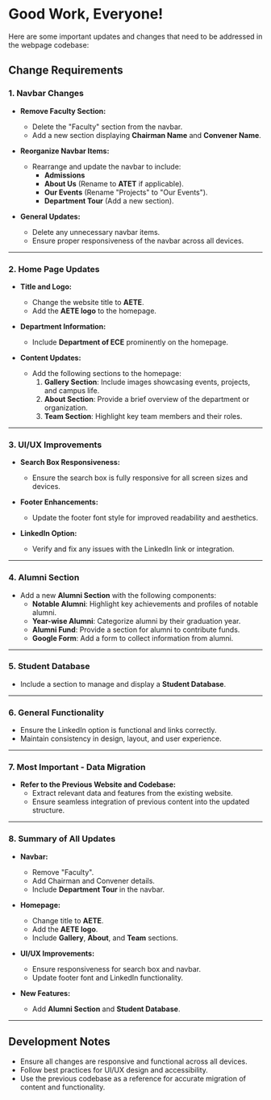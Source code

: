 
# Good Work, Everyone!

Here are some important updates and changes that need to be addressed in the webpage codebase:

## **Change Requirements**

### **1. Navbar Changes**
- **Remove Faculty Section:**
  - Delete the "Faculty" section from the navbar.
  - Add a new section displaying **Chairman Name** and **Convener Name**.

- **Reorganize Navbar Items:**
  - Rearrange and update the navbar to include:
    - **Admissions**
    - **About Us** (Rename to **ATET** if applicable).
    - **Our Events** (Rename "Projects" to "Our Events").
    - **Department Tour** (Add a new section).

- **General Updates:**
  - Delete any unnecessary navbar items.
  - Ensure proper responsiveness of the navbar across all devices.

---

### **2. Home Page Updates**
- **Title and Logo:**
  - Change the website title to **AETE**.
  - Add the **AETE logo** to the homepage.

- **Department Information:**
  - Include **Department of ECE** prominently on the homepage.

- **Content Updates:**
  - Add the following sections to the homepage:
    1. **Gallery Section**: Include images showcasing events, projects, and campus life.
    2. **About Section**: Provide a brief overview of the department or organization.
    3. **Team Section**: Highlight key team members and their roles.

---

### **3. UI/UX Improvements**
- **Search Box Responsiveness:**
  - Ensure the search box is fully responsive for all screen sizes and devices.

- **Footer Enhancements:**
  - Update the footer font style for improved readability and aesthetics.

- **LinkedIn Option:**
  - Verify and fix any issues with the LinkedIn link or integration.

---

### **4. Alumni Section**
- Add a new **Alumni Section** with the following components:
  - **Notable Alumni**: Highlight key achievements and profiles of notable alumni.
  - **Year-wise Alumni**: Categorize alumni by their graduation year.
  - **Alumni Fund**: Provide a section for alumni to contribute funds.
  - **Google Form**: Add a form to collect information from alumni.

---

### **5. Student Database**
- Include a section to manage and display a **Student Database**.

---

### **6. General Functionality**
- Ensure the LinkedIn option is functional and links correctly.
- Maintain consistency in design, layout, and user experience.

---

### **7. Most Important - Data Migration**
- **Refer to the Previous Website and Codebase:**
  - Extract relevant data and features from the existing website.
  - Ensure seamless integration of previous content into the updated structure.

---

### **8. Summary of All Updates**
- **Navbar:**
  - Remove "Faculty".
  - Add Chairman and Convener details.
  - Include **Department Tour** in the navbar.

- **Homepage:**
  - Change title to **AETE**.
  - Add the **AETE logo**.
  - Include **Gallery**, **About**, and **Team** sections.

- **UI/UX Improvements:**
  - Ensure responsiveness for search box and navbar.
  - Update footer font and LinkedIn functionality.

- **New Features:**
  - Add **Alumni Section** and **Student Database**.

---

## **Development Notes**
- Ensure all changes are responsive and functional across all devices.
- Follow best practices for UI/UX design and accessibility.
- Use the previous codebase as a reference for accurate migration of content and functionality.
